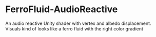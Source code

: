 # FerroFluid-AudioReactive
An audio reactive Unity shader with vertex and albedo displacement. Visuals kind of looks like a ferro fluid with the right color gradient
